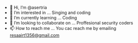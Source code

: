 - 👋 Hi, I’m @asertria
- 👀 I’m interested in ... Singing and coding
- 🌱 I’m currently learning ... Coding
- 💞️ I’m looking to collaborate on ... Proffesional security coders
- 📫 How to reach me ... You cac reach me by emailing resaairt1356@gmail.com

<!---
asertria/asertria is a ✨ special ✨ repository because its `README.md` (this file) appears on your GitHub profile.
You can click the Preview link to take a look at your changes.
--->
